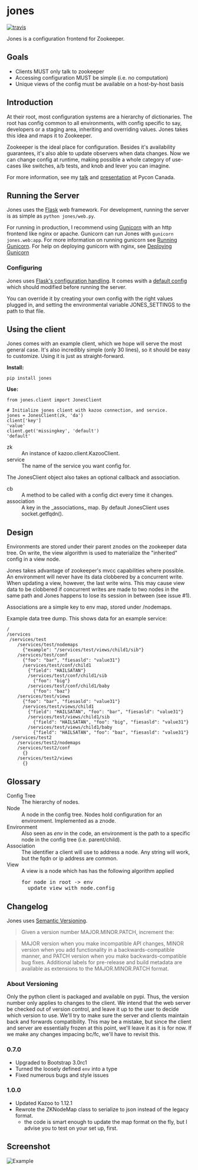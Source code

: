 # jones

[![travis][2]][1]

Jones is a configuration frontend for Zookeeper.

## Goals

   * Clients MUST only talk to zookeeper
   * Accessing configuration MUST be simple (i.e. no computation)
   * Unique views of the config must be available on a host-by-host basis

## Introduction

At their root, most configuration systems are a hierarchy of dictionaries. The
root has config common to all environments, with config specific to say,
developers or a staging area, inheriting and overriding values. Jones takes
this idea and maps it to Zookeeper.

Zookeeper is the ideal place for configuration. Besides it's availability
guarantees, it's also able to update observers when data changes. Now we can
change config at runtime, making possible a whole category of use-cases like
switches, a/b tests, and knob and lever you can imagine.

For more information, see my
[talk](http://pyvideo.org/video/1567/configuration-management-with-zookeeper)
and [presentation](https://speakerdeck.com/mwhooker/jones) at Pycon Canada.

## Running the Server

Jones uses the [Flask](http://flask.pocoo.org/) web framework. For development,
running the server is as simple as `python jones/web.py`.

For running in production, I recommend using [Gunicorn](http://gunicorn.org/)
with an http frontend like nginx or apache. Gunicorn can run Jones with
`gunicorn jones.web:app`. For more information on running gunicorn see [Running
Gunicorn](http://docs.gunicorn.org/en/latest/run.html). For help on deploying
gunicorn with nginx, see [Deploying
Gunicorn](http://docs.gunicorn.org/en/latest/deploy.html)

### Configuring

Jones uses [Flask's configuration
handling](http://flask.pocoo.org/docs/config/). It comes wsith a [default
config](https://github.com/mwhooker/jones/blob/master/jones/jonesconfig.py)
which should modified before running the server.

You can override it by creating your own config with the right values plugged
in, and setting the environmental variable JONES_SETTINGS to the path to that
file.

## Using the client

Jones comes with an example client, which we hope will serve the most general
case.  It's also incredibly simple (only 30 lines), so it should be easy to
customize. Using it is just as straight-forward.

**Install:**

    pip install jones

**Use:**

    from jones.client import JonesClient

    # Initialize jones client with kazoo connection, and service.
    jones = JonesClient(zk, 'da')
    client['key']
    'value'
    client.get('missingkey', 'default')
    'default'

<dl>
  <dt>zk</dt>
  <dd>An instance of kazoo.client.KazooClient.</dd>
  <dt>service</dt>
  <dd>The name of the service you want config for.</dd>
</dl>

The JonesClient object also takes an optional callback and association.

<dl>
  <dt>cb</dt>
  <dd>A method to be called with a config dict every time it changes.</dd>
  <dt>association</dt>
  <dd>A key in the _associations_ map. By default JonesClient uses socket.getfqdn().</dd>
</dl>

## Design

Environments are stored under their parent znodes on the zookeeper data tree.
On write, the view algorithm is used to materialize the "inherited" config in
a view node.

Jones takes advantage of zookeeper's mvcc capabilities where possible. An
environment will never have its data clobbered by a concurrent write. When
updating a view, however, the last write wins. This may cause view data to be
clobbered if concurrent writes are made to two nodes in the same path and Jones
happens to lose its session in between (see issue #1).

Associations are a simple key to env map, stored under /nodemaps.

Example data tree dump. This shows data for an example service:

```
/
/services
 /services/test
    /services/test/nodemaps
      {"example": "/services/test/views/child1/sib"}
    /services/test/conf
      {"foo": "bar", "fiesasld": "value31"}
      /services/test/conf/child1
        {"field": "HAILSATAN"}
        /services/test/conf/child1/sib
          {"foo": "big"}
        /services/test/conf/child1/baby
          {"foo": "baz"}
    /services/test/views
      {"foo": "bar", "fiesasld": "value31"}
      /services/test/views/child1
        {"field": "HAILSATAN", "foo": "bar", "fiesasld": "value31"}
        /services/test/views/child1/sib
          {"field": "HAILSATAN", "foo": "big", "fiesasld": "value31"}
        /services/test/views/child1/baby
          {"field": "HAILSATAN", "foo": "baz", "fiesasld": "value31"}
  /services/test2
    /services/test2/nodemaps
    /services/test2/conf
      {}
    /services/test2/views
      {}
```

## Glossary

<dl>
  <dt>Config Tree</dt>
  <dd>The hierarchy of nodes.</dd>
  <dt>Node</dt>
  <dd>A node in the config tree. Nodes hold configuration for an environment. Implemented as a znode.</dd>
  <dt>Environment</dt>
  <dd>Also seen as <em>env</em> in the code, an environment is the path to a specific node in the config tree
  (i.e. parent/child).</dd>
  <dt>Association</dt>
  <dd>The identifier a client will use to address a node. Any string will work, but the fqdn or ip address are common.</dd>
  <dt>View</dt>
  <dd>A view is a node which has has the following algorithm applied
    <pre>for node in root -> env
  update view with node.config</pre>
  </dd>
</dl>

## Changelog

Jones uses [Semantic Versioning](http://semver.org/).

> Given a version number MAJOR.MINOR.PATCH, increment the:

> MAJOR version when you make incompatible API changes,
MINOR version when you add functionality in a backwards-compatible manner, and
PATCH version when you make backwards-compatible bug fixes.  Additional labels
for pre-release and build metadata are available as extensions to the
MAJOR.MINOR.PATCH format.

### About Versioning

Only the python client is packaged and available on pypi. Thus, the version
number only applies to changes to the client. We intend that the web server be
checked out of version control, and leave it up to the user to decide which
version to use. We'll try to make sure the server and clients maintain back and
forwards compatibility. This may be a mistake, but since the client and server
are essentially frozen at this point, we'll leave it as it is for now. If
we make any changes impacing bc/fc, we'll have to revisit this.


### 0.7.0

   * Upgraded to Bootstrap 3.0rc1
   * Turned the loosely defined `env` into a type
   * Fixed numerous bugs and style issues

### 1.0.0

   * Updated Kazoo to 1.12.1
   * Rewrote the ZKNodeMap class to serialize to json instead of the legacy format.
      * the code is smart enough to update the map format on the fly, but I advise you to test on your set up, first.

## Screenshot
![Example](http://mwhooker.github.com/jones/docs/img/testservice.png)

  [1]: https://travis-ci.org/mwhooker/jones
  [2]: https://travis-ci.org/mwhooker/jones.png?branch=master
